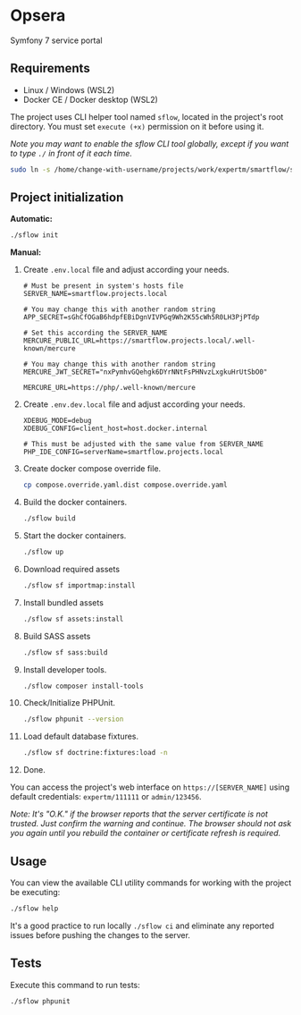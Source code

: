 # Opsera

Symfony 7 service portal

Requirements
------------

  * Linux / Windows (WSL2)
  * Docker CE / Docker desktop (WSL2)

The project uses CLI helper tool named `sflow`, located in the project's root directory. You must set `execute (+x)` permission on it before using it.

*Note you may want to enable the sflow CLI tool globally, except if you want to type `./` in front of it each time.*

```bash
sudo ln -s /home/change-with-username/projects/work/expertm/smartflow/sflow /usr/local/bin/sflow
```

Project initialization
------------

**Automatic:**

```bash
./sflow init
```

**Manual:**

1. Create `.env.local` file and adjust according your needs.

    ```dotenv
    # Must be present in system's hosts file
    SERVER_NAME=smartflow.projects.local

    # You may change this with another random string
    APP_SECRET=sGhCfOGaB6hdpfEBiDgnVIVPGq9Wh2K55cWh5R0LH3PjPTdp

    # Set this according the SERVER_NAME
    MERCURE_PUBLIC_URL=https://smartflow.projects.local/.well-known/mercure

    # You may change this with another random string
    MERCURE_JWT_SECRET="nxPymhvGQehgk6DYrNNtFsPHNvzLxgkuHrUtSbO0"

    MERCURE_URL=https://php/.well-known/mercure
    ```

2. Create `.env.dev.local` file and adjust according your needs.

    ```dotenv
    XDEBUG_MODE=debug
    XDEBUG_CONFIG=client_host=host.docker.internal

    # This must be adjusted with the same value from SERVER_NAME
    PHP_IDE_CONFIG=serverName=smartflow.projects.local
    ```

3. Create docker compose override file.

    ```bash
    cp compose.override.yaml.dist compose.override.yaml
    ```

4. Build the docker containers.

    ```bash
    ./sflow build
    ```
5. Start the docker containers.

    ```bash
    ./sflow up
    ```

6. Download required assets

    ```bash
    ./sflow sf importmap:install
    ```

7. Install bundled assets

    ```bash
    ./sflow sf assets:install
    ```

8. Build SASS assets

    ```bash
    ./sflow sf sass:build
    ```

9. Install developer tools.

    ```bash
    ./sflow composer install-tools
    ```

10. Check/Initialize PHPUnit.

    ```bash
    ./sflow phpunit --version
    ```
11. Load default database fixtures.

    ```bash
    ./sflow sf doctrine:fixtures:load -n
    ```
12. Done.

You can access the project's web interface on `https://[SERVER_NAME]` using default credentials: `expertm/111111` or `admin/123456`.

*Note: It's "O.K." if the browser reports that the server certificate is not trusted. Just confirm the warning and continue. The browser should not ask you again until you rebuild the container or certificate refresh is required.*

Usage
-----

You can view the available CLI utility commands for working with the project be executing:

```bash
./sflow help
```

It's a good practice to run locally `./sflow ci` and eliminate any reported issues before pushing the changes to the server.

Tests
-----

Execute this command to run tests:

```bash
./sflow phpunit
```
